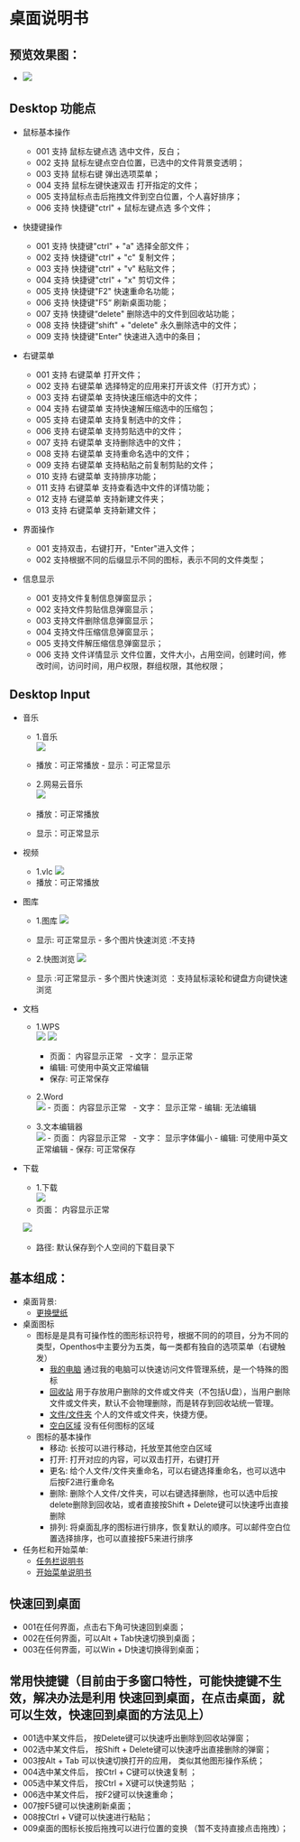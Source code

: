 # 桌面说明书

## 预览效果图：
- ![](../pic/zhuomian/tmp_3263-Screenshot_2016-12-29-09-58-31-1261403727.png)

## Desktop 功能点

- 鼠标基本操作 
     - 001 支持 鼠标左键点选 选中文件，反白；
     - 002 支持 鼠标左键点空白位置，已选中的文件背景变透明；
     - 003 支持 鼠标右键 弹出选项菜单；
     - 004 支持 鼠标左键快速双击 打开指定的文件；
     - 005 支持鼠标点击后拖拽文件到空白位置，个人喜好排序；
     - 006 支持 快捷键"ctrl" + 鼠标左键点选 多个文件；
     
- 快捷键操作
 	 - 001 支持 快捷键"ctrl" + "a" 选择全部文件；
 	 - 002 支持 快捷键"ctrl" + "c" 复制文件；
 	 - 003 支持 快捷键"ctrl" + "v" 粘贴文件；
  	 - 004 支持 快捷键"ctrl" + "x" 剪切文件；
  	 - 005 支持 快捷键"F2" 快速重命名功能；
  	 - 006 支持 快捷键"F5“ 刷新桌面功能；
  	 - 007 支持 快捷键“delete" 删除选中的文件到回收站功能；
  	 - 008 支持 快捷键“shift" + "delete" 永久删除选中的文件；	
     - 009 支持 快捷键"Enter" 快速进入选中的条目；
	 
- 右键菜单
   	 - 001 支持 右键菜单 打开文件；
   	 - 002 支持 右键菜单 选择特定的应用来打开该文件（打开方式）；
   	 - 003 支持 右键菜单 支持快速压缩选中的文件；
   	 - 004 支持 右键菜单 支持快速解压缩选中的压缩包；
   	 - 005 支持 右键菜单 支持复制选中的文件；
   	 - 006 支持 右键菜单 支持剪贴选中的文件；
   	 - 007 支持 右键菜单 支持删除选中的文件；
   	 - 008 支持 右键菜单 支持重命名选中的文件；
   	 - 009 支持 右键菜单 支持粘贴之前复制剪贴的文件；
   	 - 010 支持 右键菜单 支持排序功能；
   	 - 011 支持 右键菜单 支持查看选中文件的详情功能；
   	 - 012 支持 右键菜单 支持新建文件夹；
   	 - 013 支持 右键菜单 支持新建文件；
	 
- 界面操作
   	 - 001 支持双击，右键打开，"Enter"进入文件；
   	 - 002 支持根据不同的后缀显示不同的图标，表示不同的文件类型；
	 
- 信息显示
   	 - 001 支持文件复制信息弹窗显示；
   	 - 002 支持文件剪贴信息弹窗显示；
   	 - 003 支持文件删除信息弹窗显示；
   	 - 004 支持文件压缩信息弹窗显示；
   	 - 005 支持文件解压缩信息弹窗显示；
   	 - 006 支持 文件详情显示 文件位置，文件大小，占用空间，创建时间，修改时间，访问时间，用户权限，群组权限，其他权限；
	 
## Desktop Input

- 音乐
    - 1.音乐  
    ![](../pic/zhuomian/music.png)
     - 播放：可正常播放
      - 显示：可正常显示
  

    - 2.网易云音乐  
    ![](../pic/zhuomian/cloudmusic.png) 
     - 播放：可正常播放
     - 显示：可正常显示
  
- 视频
    - 1.vlc
    ![](../pic/zhuomian/vlc.png)
     - 播放：可正常播放
  
- 图库
    - 1.图库
    ![](../pic/zhuomian/gallery.png)
     - 显示: 可正常显示
      - 多个图片快速浏览 :不支持
  
    - 2.快图浏览
    ![](../pic/zhuomian/quickpick.png)
     - 显示 :可正常显示
      - 多个图片快速浏览 ：支持鼠标滚轮和键盘方向键快速浏览
  
- 文档
    - 1.WPS  
      ![](../pic/zhuomian/wps.png)
      ![](../pic/zhuomian/wps_save.png)
        - 页面： 内容显示正常
        - 文字： 显示正常
        - 编辑: 可使用中英文正常编辑
        - 保存: 可正常保存
  
  - 2.Word  
       ![](../pic/zhuomian/Word.png)
         - 页面： 内容显示正常
         - 文字： 显示正常
         - 编辑: 无法编辑
      
  - 3.文本编辑器  
       ![](../pic/zhuomian/textEditor.png)
         - 页面： 内容显示正常
         - 文字： 显示字体偏小
         - 编辑: 可使用中英文正常编辑
         - 保存: 可正常保存      
  
- 下载
    
    - 1.下载  
    ![](../pic/zhuomian/download.png)
     - 页面： 内容显示正常  
  
    ![](../pic/zhuomian/download_dir.png)   
     - 路径: 默认保存到个人空间的下载目录下
## 基本组成：
- 桌面背景:
    - [更换壁纸](https://github.com/openthos/userguide-analysis/blob/master/zhuomian/%E6%9B%B4%E6%8D%A2%E5%A3%81%E7%BA%B8.md)
- 桌面图标
    - 图标是是具有可操作性的图形标识符号，根据不同的的项目，分为不同的类型，Openthos中主要分为五类，每一类都有独自的选项菜单（右键触发）
        - [我的电脑](https://github.com/openthos/userguide-analysis/blob/master/zhuomian/%E6%88%91%E7%9A%84%E7%94%B5%E8%84%91.md )   通过我的电脑可以快速访问文件管理系统，是一个特殊的图标
        - [回收站](https://github.com/openthos/userguide-analysis/blob/master/zhuomian/%E5%9B%9E%E6%94%B6%E7%AB%99.md )    用于存放用户删除的文件或文件夹（不包括U盘），当用户删除文件或文件夹，默认不会物理删除，而是转存到回收站统一管理。
        - [文件/文件夹](https://github.com/openthos/userguide-analysis/blob/master/zhuomian/%E6%96%87%E4%BB%B6%EF%BC%8F%E6%96%87%E4%BB%B6%E5%A4%B9.md)   个人的文件或文件夹，快捷方便。
        - [空白区域](https://github.com/openthos/userguide-analysis/blob/master/zhuomian/%E7%A9%BA%E7%99%BD%E5%8C%BA%E5%9F%9F.md)    没有任何图标的区域
    - 图标的基本操作
        - 移动: 长按可以进行移动，托放至其他空白区域
        - 打开: 打开对应的内容，可以双击打开，右键打开
        - 更名: 给个人文件/文件夹重命名，可以右键选择重命名，也可以选中后按F2进行重命名
        - 删除: 删除个人文件/文件夹，可以右键选择删除，也可以选中后按delete删除到回收站，或者直接按Shift + Delete键可以快速呼出直接删除
        - 排列: 将桌面乱序的图标进行排序，恢复默认的顺序。可以邮件空白位置选择排序，也可以直接按F5来进行排序
- 任务栏和开始菜单:
    - [任务栏说明书](userguide-analysis/zhuomian/任务栏说明书.md)
    - [开始菜单说明书](userguide-analysis/zhuomian/开始菜单说明书.md)
    
    
## 快速回到桌面
- 001在任何界面，点击右下角可快速回到桌面；  
- 002在任何界面，可以Alt + Tab快速切换到桌面；
- 003在任何界面，可以Win + D快速切换得到桌面；

## 常用快捷键（目前由于多窗口特性，可能快捷键不生效，解决办法是利用 快速回到桌面，在点击桌面，就可以生效，快速回到桌面的方法见上）

- 001选中某文件后， 按Delete键可以快速呼出删除到回收站弹窗；
- 002选中某文件后， 按Shift + Delete键可以快速呼出直接删除的弹窗；
- 003按Alt + Tab 可以快速切换打开的应用， 类似其他图形操作系统；
- 004选中某文件后， 按Ctrl + C键可以快速复制 ；
- 005选中某文件后， 按Ctrl + X键可以快速剪贴 ；
- 006选中某文件后， 按F2键可以快速重命；
- 007按F5键可以快速刷新桌面；
- 008按Ctrl + V键可以快速进行粘贴；  
- 009桌面的图标长按后拖拽可以进行位置的变换 （暂不支持直接点击拖拽）；
  
